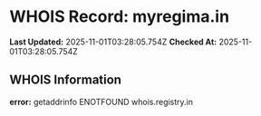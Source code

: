 # WHOIS Record: myregima.in

**Last Updated:** 2025-11-01T03:28:05.754Z
**Checked At:** 2025-11-01T03:28:05.754Z

## WHOIS Information

**error:** getaddrinfo ENOTFOUND whois.registry.in

